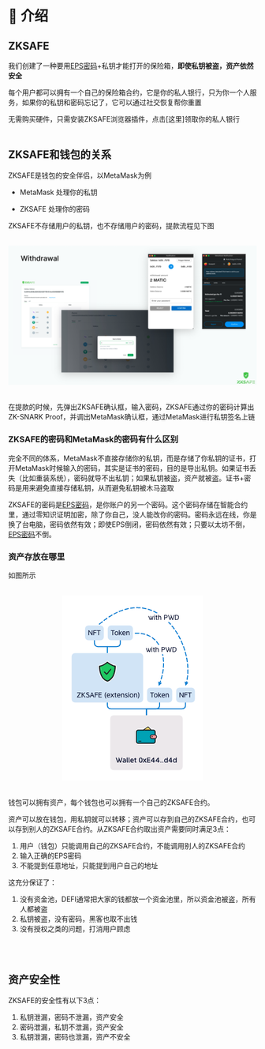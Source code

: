 # 👋 介绍
## ZKSAFE
我们创建了一种要用[EPS密码](../eps/README.md)+私钥才能打开的保险箱，**即使私钥被盗，资产依然安全**

每个用户都可以拥有一个自己的保险箱合约，它是你的私人银行，只为你一个人服务，如果你的私钥和密码忘记了，它可以通过社交恢复帮你重置

无需购买硬件，只需安装ZKSAFE浏览器插件，点击[这里]领取你的私人银行
<br>
<br>

## ZKSAFE和钱包的关系

ZKSAFE是钱包的安全伴侣，以MetaMask为例

* MetaMask 处理你的私钥

* ZKSAFE 处理你的密码

ZKSAFE不存储用户的私钥，也不存储用户的密码，提款流程见下图

<br>
<div align="center"><img src="../images/withdrawal.png"></div>
<br>

在提款的时候，先弹出ZKSAFE确认框，输入密码，ZKSAFE通过你的密码计算出ZK-SNARK Proof，并调出MetaMask确认框，通过MetaMask进行私钥签名上链
<br>

### ZKSAFE的密码和MetaMask的密码有什么区别
完全不同的体系，MetaMask不直接存储你的私钥，而是存储了你私钥的证书，打开MetaMask时候输入的密码，其实是证书的密码，目的是导出私钥。如果证书丢失（比如重装系统），密码就导不出私钥；如果私钥被盗，资产就被盗。证书+密码是用来避免直接存储私钥，从而避免私钥被木马盗取

ZKSAFE的密码是[EPS密码](../eps/README.md)，是你账户的另一个密码。这个密码存储在智能合约里，通过零知识证明加密，除了你自己，没人能改你的密码。密码永远在线，你是换了台电脑，密码依然有效；即使EPS倒闭，密码依然有效；只要以太坊不倒，[EPS密码](../eps/README.md)不倒。
<br>

### 资产存放在哪里
如图所示

<br>
<div align="center"><img src="../images/zksafe-wallet.png"></div>
<br>

钱包可以拥有资产，每个钱包也可以拥有一个自己的ZKSAFE合约。

资产可以放在钱包，用私钥就可以转移；资产可以存到自己的ZKSAFE合约，也可以存到别人的ZKSAFE合约。从ZKSAFE合约取出资产需要同时满足3点：

1. 用户（钱包）只能调用自己的ZKSAFE合约，不能调用别人的ZKSAFE合约
2. 输入正确的EPS密码
3. 不能提到任意地址，只能提到用户自己的地址

这充分保证了：

1. 没有资金池，DEFI通常把大家的钱都放一个资金池里，所以资金池被盗，所有人都被盗
2. 私钥被盗，没有密码，黑客也取不出钱
3. 没有授权之类的问题，打消用户顾虑

<br>
<br>

## 资产安全性
ZKSAFE的安全性有以下3点：

1. 私钥泄漏，密码不泄漏，资产安全
2. 密码泄漏，私钥不泄漏，资产安全
3. 私钥泄漏，密码也泄漏，资产不安全

